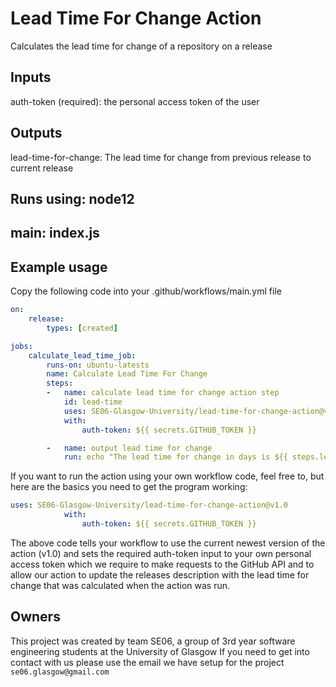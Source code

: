 

# Lead Time For Change Action
Calculates the lead time for change of a repository on a release

## Inputs
auth-token (required): the personal access token of the user

## Outputs
lead-time-for-change: The lead time for change from previous release to current release

## Runs using: node12
## main: index.js
## Example usage
Copy the following code into your .github/workflows/main.yml file

```yaml
on:
    release:
        types: [created]

jobs:
    calculate_lead_time_job:
        runs-on: ubuntu-latests
        name: Calculate Lead Time For Change
        steps:
        -   name: calculate lead time for change action step
            id: lead-time
            uses: SE06-Glasgow-University/lead-time-for-change-action@v1.1
            with:
                auth-token: ${{ secrets.GITHUB_TOKEN }}

        -   name: output lead time for change
            run: echo "The lead time for change in days is ${{ steps.lead-time.outputs.lead-time-for-change }}

```

If you want to run the action using your own workflow code, feel free to, but here are the basics you need to get the program working:

``` yaml
uses: SE06-Glasgow-University/lead-time-for-change-action@v1.0
            with:
                auth-token: ${{ secrets.GITHUB_TOKEN }}

```

The above code tells your workflow to use the current newest version of the action (v1.0) and sets the required auth-token input to your own personal access token which we require to make requests to the GitHub API and to allow our action to update the releases description with the lead time for change that was calculated when the action was run.


## Owners

This project was created by team SE06, a group of 3rd year software engineering students at the University of Glasgow
If you need to get into contact with us please use the email we have setup for the project `se06.glasgow@gmail.com`
